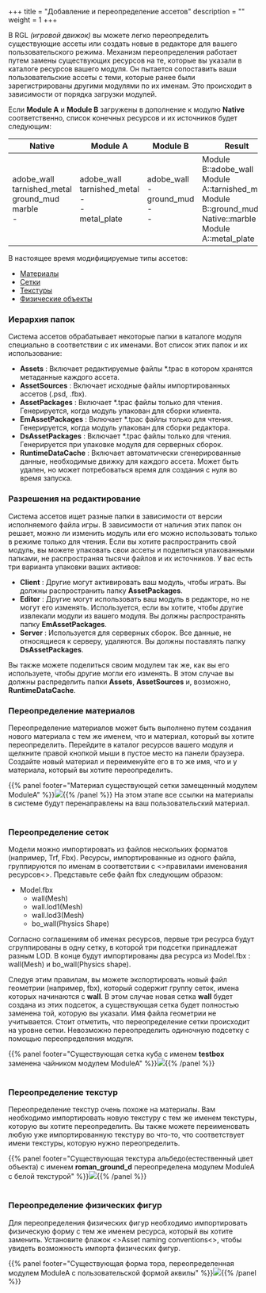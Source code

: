 +++
title = "Добавление и переопределение ассетов"
description = ""
weight = 1
+++

В RGL _(игровой движок)_ вы можете легко переопределить существующие ассеты или создать новые в редакторе для вашего пользовательского режима. Механизм переопределения работает путем замены существующих ресурсов на те, которые вы указали в каталоге ресурсов вашего модуля. Он пытается сопоставить ваши пользовательские ассеты с теми, которые ранее были зарегистрированы другими модулями по их именам. Это происходит в зависимости от порядка загрузки модулей.

Если **Module A** и **Module B** загружены в дополнение к модулю **Native** соответственно, список конечных ресурсов и их источников будет следующим:

<table style="vertical-align: bottom">
<thead>
    <tr>
        <th>Native</td>
        <th>Module A</td>
        <th>Module B</td>
        <th>Result</td>
    </tr>
</thead>
<tbody>
    <tr>
        <td>adobe_wall<br>tarnished_metal<br>ground_mud<br>marble<br>-<br></td>
        <td>adobe_wall<br>tarnished_metal<br>-<br>-<br>metal_plate</td>
        <td>adobe_wall<br>-<br>ground_mud<br>-<br>-<br></td>
        <td>Module B::adobe_wall<br>Module A::tarnished_metal<br>Module B::ground_mud<br>Native::marble<br>Module A::metal_plate<br></td>
    </tr>
</tbody>
</table>

В настоящее время модифицируемые типы ассетов:

- [Материалы](#overriding-materials)
- [Сетки](#overriding-meshes)
- [Текстуры](#overriding-textures)
- [Физические объекты](#overriding-physics-shapes)

### Иерархия папок

Система ассетов обрабатывает некоторые папки в каталоге модуля специально в соответствии с их именами. Вот список этих папок и их использование:

- **Assets** : Включает редактируемые файлы *.tpac в котором хранятся метаданные каждого ассета.
- **AssetSources** : Включает исходные файлы импортированных ассетов (.psd, .fbx).
- **AssetPackages** : Включает *.tpac файлы только для чтения. Генерируется, когда модуль упакован для сборки клиента.
- **EmAssetPackages** : Включает *.tpac файлы только для чтения. Генерируется, когда модуль упакован для сборки редактора.
- **DsAssetPackages** : Включает *.tpac файлы только для чтения. Генерируется при упаковке модуля для серверных сборок.
- **RuntimeDataCache** : Включает автоматически сгенерированные данные, необходимые движку для каждого ассета. Может быть удален, но может потребоваться время для создания с нуля во время запуска.

### Разрешения на редактирование

Система ассетов ищет разные папки в зависимости от версии исполняемого файла игры. В зависимости от наличия этих папок он решает, можно ли изменить модуль или его можно использовать только в режиме только для чтения. Если вы хотите распространить свой модуль, вы можете упаковать свои ассеты и поделиться упакованными папками, не распространяя тысячи файлов и их источников. У вас есть три варианта упаковки ваших активов:

- **Client** : Другие могут активировать ваш модуль, чтобы играть. Вы должны распространить папку **AssetPackages**.
- **Editor** : Другие могут использовать ваш модуль в редакторе, но не могут его изменять. Используется, если вы хотите, чтобы другие извлекали модули из вашего модуля. Вы должны распространять папку **EmAssetPackages**.
- **Server** : Используется для серверных сборок. Все данные, не относящиеся к серверу, удаляются. Вы должны поставлять папку **DsAssetPackages**.

Вы также можете поделиться своим модулем так же, как вы его используете, чтобы другие могли его изменять. В этом случае вы должны распределить папки **Assets**, **AssetSources** и, возможно, **RuntimeDataCache**.

### Переопределение материалов
Переопределение материалов может быть выполнено путем создания нового материала с тем же именем, что и материал, который вы хотите переопределить.
Перейдите в каталог ресурсов вашего модуля и щелкните правой кнопкой мыши в пустое место на панели браузера. Создайте новый материал и переименуйте его в то же имя, что и у материала, который вы хотите переопределить.

{{% panel footer="Материал существующей сетки замещенный модулем ModuleA" %}}![](/img/modding/assets/material_override.png){{% /panel %}}
На этом этапе все ссылки на материалы в системе будут перенаправлены на ваш пользовательский материал.
<br><br>

### Переопределение сеток
Модели можно импортировать из файлов нескольких форматов (например, Trf, Fbx). Ресурсы, импортированные из одного файла, группируются по именам в соответствии с <>правилами именования ресурсов<>. Представьте себе файл fbx следующим образом:

- Model.fbx
    - wall(Mesh)
    - wall.lod1(Mesh)
    - wall.lod3(Mesh)
    - bo_wall(Physics Shape)

Согласно соглашениям об именах ресурсов, первые три ресурса будут сгруппированы в одну сетку, в которой три подсетки принадлежат разным LOD. В конце будут импортированы два ресурса из Model.fbx : wall(Mesh) и bo_wall(Physics shape).

Следуя этим правилам, вы можете экспортировать новый файл геометрии (например, fbx), который содержит группу сеток, имена которых начинаются с **wall**. В этом случае новая сетка **wall** будет создана из этих подсеток, а существующая сетка будет полностью заменена той, которую вы указали. Имя файла геометрии не учитывается. Стоит отметить, что переопределение сетки происходит на уровне сетки. Невозможно переопределить одиночную подсетку с помощью переопределения модуля.

{{% panel footer="Существующая сетка куба с именем **testbox** заменена чайником модулем ModuleA" %}}![](/img/modding/assets/metamesh_override.png){{% /panel %}}
<br><br>

### Переопределение текстур
Переопределение текстур очень похоже на материалы. Вам необходимо импортировать новую текстуру с тем же именем текстуры, которую вы хотите переопределить. Вы также можете переименовать любую уже импортированную текстуру во что-то, что соответствует имени текстуры, которую нужно переопределить.

{{% panel footer="Существующая текстура альбедо(естественный цвет объекта) с именем **roman_ground_d** переопределена модулем ModuleA с белой текстурой" %}}![](/img/modding/assets/texture_override.png){{% /panel %}}
<br><br>

### Переопределение физических фигур
Для переопределения физических фигур необходимо импортировать физическую форму с тем же именем ресурса, который вы хотите заменить. Установите флажок <>Asset naming conventions<>, чтобы увидеть возможность импорта физических фигур.

{{% panel footer="Существующая форма тора, переопределенная модулем ModuleA с пользовательской формой аквилы" %}}![](/img/modding/assets/physics_shape_override.png){{% /panel %}}